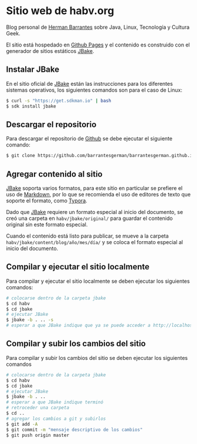 # Sitio web de habv.org

Blog personal de [Herman Barrantes](https://es.gravatar.com/barrantesgerman/) sobre Java, Linux, Tecnología y Cultura Geek.

El sitio está hospedado en [Github Pages](https://pages.github.com/) y el contenido es construido con el generador de sitios estáticos [JBake](https://jbake.org/).

## Instalar JBake

En el sitio oficial de [JBake](https://jbake.org/) están las instrucciones para los diferentes sistemas operativos, los siguientes comandos son para el caso de Linux:

```bash
$ curl -s "https://get.sdkman.io" | bash
$ sdk install jbake
```

## Descargar el repositorio

Para descargar el repositorio de [Github](https://github.com/barrantesgerman/barrantesgerman.github.io/) se debe ejecutar el siguiente comando:

```bash
$ git clone https://github.com/barrantesgerman/barrantesgerman.github.io.git habv
```

## Agregar contenido al sitio

[JBake](https://jbake.org/) soporta varios formatos, para este sitio en particular se prefiere el uso de [Markdown](http://daringfireball.net/projects/markdown/syntax), por lo que se recomienda el uso de editores de texto que soporte el formato, como [Typora](https://typora.io/).

Dado que [JBake](https://jbake.org/) requiere un formato especial al inicio del documento, se creó una carpeta en `habv/jbake/original/` para guardar el contenido original sin este formato especial.

Cuando el contenido está listo para publicar, se mueve a la carpeta `habv/jbake/content/blog/año/mes/día/` y se coloca el formato especial al inicio del documento.

## Compilar y ejecutar el sitio localmente

Para compilar y ejecutar el sitio localmente se deben ejecutar los siguientes comandos:

```bash
# colocarse dentro de la carpeta jbake
$ cd habv
$ cd jbake
# ejecutar JBake
$ jbake -b . .. -s
# esperar a que JBake indique que ya se puede acceder a http://localhost:8820/
```

## Compilar y subir los cambios del sitio

Para compilar y subir los cambios del sitio se deben ejecutar los siguientes comandos

```bash
# colocarse dentro de la carpeta jbake
$ cd habv
$ cd jbake
# ejecutar JBake
$ jbake -b . ..
# esperar a que JBake indique terminó
# retroceder una carpeta
$ cd ..
# agregar los cambios a git y subirlos
$ git add -A
$ git commit -m "mensaje descriptivo de los cambios"
$ git push origin master
```

